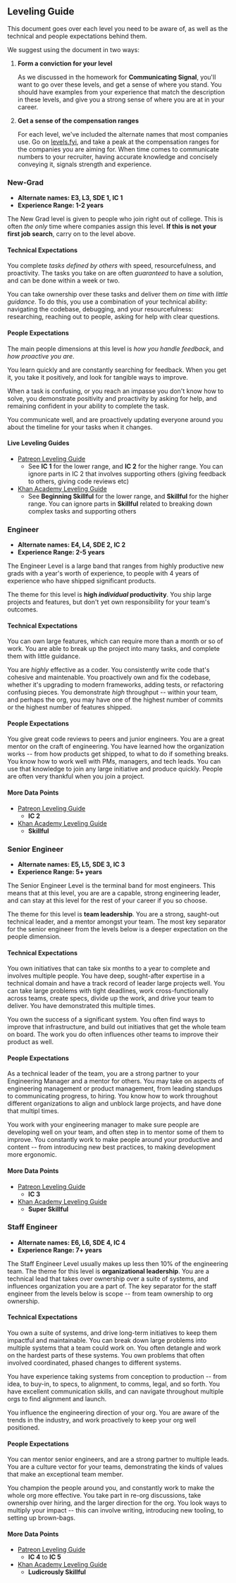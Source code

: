 ## Leveling Guide

This document goes over each level you need to be aware of, as well as the technical and people expectations behind them. 

We suggest using the document in two ways: 

1. **Form a conviction for your level**
    
    As we discussed in the homework for **Communicating Signal**, you'll want to go over these levels, and get a sense of where you stand. You should have examples from your experience that match the description in these levels, and give you a strong sense of where you are at in your career.

2. **Get a sense of the compensation ranges**

    For each level, we've included the alternate names that most companies use. Go on [levels.fyi](https://levels.fyi), and take a peak at the compensation ranges for the companies you are aiming for. When time comes to communicate numbers to your recruiter, having accurate knowledge and concisely conveying it, signals strength and experience.


### New-Grad 

- **Alternate names: E3, L3, SDE 1, IC 1**
- **Experience Range: 1-2 years**

The New Grad level is given to people who join right out of college. This is often *the only* time where companies assign this level. **If this is not your first job search**,  carry on to the level above.

#### Technical Expectations

You complete *tasks defined by others* with speed, resourcefulness, and proactivity. The tasks you take on are often *guaranteed* to have a solution, and can be done within a week or two. 

You can take ownership over these tasks and deliver them *on time* with *little guidance*. To do this, you use a combination of your technical ability: navigating the codebase, debugging, and your resourcefulness: researching, reaching out to people, asking for help with clear questions. 

#### People Expectations

The main people dimensions at this level is *how you handle feedback*, and *how proactive you are*. 

You learn quickly and are constantly searching for feedback. When you get it, you take it positively, and look for tangible ways to improve.

When a task is confusing, or you reach an impasse you don't know how to solve, you demonstrate positivity and proactivity by asking for help, and remaining confident in your ability to complete the task. 

You communicate well, and are proactively updating everyone around you about the timeline for your tasks when it changes. 

#### Live Leveling Guides

- [Patreon Leveling Guide](https://levels.patreon.com/)
  - See **IC 1** for the lower range, and **IC 2** for the higher range. You can ignore parts in IC 2 that involves supporting others (giving feedback to others, giving code reviews etc)
- [Khan Academy Leveling Guide](https://docs.google.com/document/d/1qr0d05X5-AsyDYqKRCfgGGcWSshTMd_vfTggfhDpbls/)
  - See **Beginning Skillful** for the lower range, and **Skillful** for the higher range. You can ignore parts in **Skillful** related to breaking down complex tasks and supporting others

### Engineer

- **Alternate names: E4, L4, SDE 2, IC 2**
- **Experience Range: 2-5 years**

The Engineer Level is a large band that ranges from highly productive new grads with a year's worth of experience, to people with 4 years of experience who have shipped significant products.

The theme for this level is **high *individual* productivity**. You ship large projects and features, but don't yet own responsibility for your team's outcomes.

#### Technical Expectations

You can own large features, which can require more than a month or so of work. You are able to break up the project into many tasks, and complete them with little guidance. 

You are *highly* effective as a coder. You consistently write code that's cohesive and maintenable. You proactively own and fix the codebase, whether it's upgrading to modern frameworks, adding tests, or refactoring confusing pieces. You demonstrate *high* throughput -- within your team, and perhaps the org, you may have one of the highest number of commits or the highest number of features shipped.

#### People Expectations

You give great code reviews to peers and junior engineers. You are a great mentor on the craft of engineering. You have learned how the organization works -- from how products get shipped, to what to do if something breaks. You know how to work well with PMs, managers, and tech leads. You can use that knowledge to join any large initiative and produce quickly. People are often very thankful when you join a project.

#### More Data Points

- [Patreon Leveling Guide](https://levels.patreon.com/)
  - **IC 2**
- [Khan Academy Leveling Guide](https://docs.google.com/document/d/1qr0d05X5-AsyDYqKRCfgGGcWSshTMd_vfTggfhDpbls/)
  - **Skillful**

### Senior Engineer

- **Alternate names: E5, L5, SDE 3, IC 3**
- **Experience Range: 5+ years**

The Senior Engineer Level is the terminal band for most engineers. This means that at this level, you are are a capable, strong engineering leader, and can stay at this level for the rest of your career if you so choose.

The theme for this level is **team leadership**. You are a strong, saught-out technical leader, and a mentor amongst your team. The most key separator for the senior engineer from the levels below is a deeper expectation on the people dimension.

#### Technical Expectations

You own initiatives that can take six months to a year to complete and involves multiple people. You have deep, sought-after expertise in a technical domain and have a track record of leader large projects well. You can take large problems with tight deadlines, work cross-functionally across teams, create specs, divide up the work, and drive your team to deliver. You have demonstrated this multiple times.

You own the success of a significant system. You often find ways to improve that infrastructure, and build out initiatives that get the whole team on board. The work you do often influences other teams to improve their product as well.

#### People Expectations

As a technical leader of the team, you are a strong partner to your Engineering Manager and a mentor for others. You may take on aspects of engineering management or product management, from leading standups to communicating progress, to hiring. You know how to work throughout different organizations to align and unblock large projects, and have done that multipl times. 

You work with your engineering manager to make sure people are developing well on your team, and often step in to mentor some of them to improve. You constantly work to make people around your productive and content -- from introducing new best practices, to making development more ergonomic.

#### More Data Points

- [Patreon Leveling Guide](https://levels.patreon.com/)
  - **IC 3**
- [Khan Academy Leveling Guide](https://docs.google.com/document/d/1qr0d05X5-AsyDYqKRCfgGGcWSshTMd_vfTggfhDpbls/)
  - **Super Skillful**
  
### Staff Engineer

- **Alternate names: E6, L6, SDE 4, IC 4**
- **Experience Range: 7+ years**

The Staff Engineer Level usually makes up less then 10% of the engineering team. The theme for this level is **organizational leadership**. You are a technical lead that takes over ownership over a suite of systems, and influences organization you are a part of. The key separator for the staff engineer from the levels below is scope -- from team ownership to org ownership.

#### Technical Expectations

You own a suite of systems, and drive long-term initiatives to keep them impactful and maintainable. You can break down large problems into multiple systems that a team could work on. You often detangle and work on the hardest parts of these systems. You own problems that often involved coordinated, phased changes to different systems.

You have experience taking systems from conception to production -- from idea, to buy-in, to specs, to alignment, to comms, legal, and so forth. You have excellent communication skills, and can navigate throughout multiple orgs to find alignment and launch.  

You influence the engineering direction of your org. You are aware of the trends in the industry, and work proactively to keep your org well positioned.

#### People Expectations

You can mentor senior engineers, and are a strong partner to multiple leads. You are a culture vector for your teams, demonstrating the kinds of values that make an exceptional team member. 

You champion the people around you, and constantly work to make the whole org more effective. You take part in re-org discussions, take ownership over hiring, and the larger direction for the org. You look ways to multiply your impact -- this can involve writing, introducing new tooling, to setting up brown-bags.

#### More Data Points

- [Patreon Leveling Guide](https://levels.patreon.com/)
  - **IC 4** to **IC 5**
- [Khan Academy Leveling Guide](https://docs.google.com/document/d/1qr0d05X5-AsyDYqKRCfgGGcWSshTMd_vfTggfhDpbls/)
  - **Ludicrously Skillful** 
